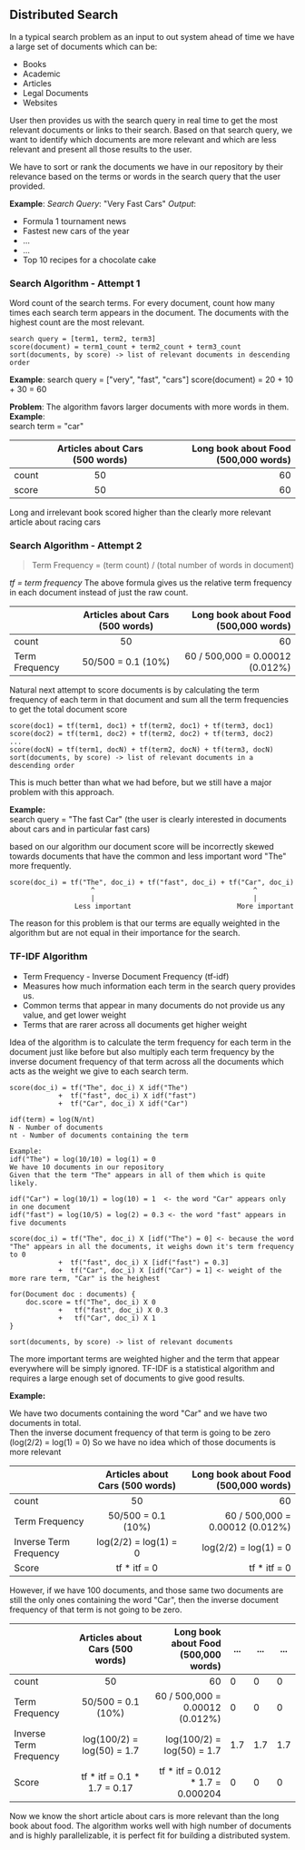 ## Distributed Search

In a typical search problem as an input to out system ahead of time we have a large set of documents which can be:

* Books
* Academic
* Articles
* Legal Documents
* Websites

User then provides us with the search query in real time to get the most relevant documents or links to their search.
Based on that search query, we want to identify which documents are more relevant and which are less relevant and
present all those results to the user.

We have to sort or rank the documents we have in our repository by their relevance based on the terms or words in the
search query that the user provided.

**Example**:
_Search Query_: "Very Fast Cars"
_Output_:

* Formula 1 tournament news
* Fastest new cars of the year
* ...
* ...
* Top 10 recipes for a chocolate cake

### Search Algorithm - Attempt 1

Word count of the search terms. For every document, count how many times each search term appears in the document. The
documents with the highest count are the most relevant.

```
search query = [term1, term2, term3]
score(document) = term1_count + term2_count + term3_count
sort(documents, by score) -> list of relevant documents in descending order
```

**Example**:
search query = ["very", "fast", "cars"]
score(document) = 20 + 10 + 30 = 60

**Problem**:
The algorithm favors larger documents with more words in them. <br/>
**Example**: <br />
search term = "car" <br />

|       |  Articles about Cars (500 words)  | Long book about Food (500,000 words) |
|:------|:---------------------------------:|-------------------------------------:|
| count | 50                                | 60                                   |
| score | 50                                | 60                                   |

Long and irrelevant book scored higher than the clearly more relevant article about racing cars

### Search Algorithm - Attempt 2

> Term Frequency = (term count) / (total number of words in document)

_tf = term frequency_
The above formula gives us the relative term frequency in each document instead of just the raw count.

|                |  Articles about Cars (500 words)  | Long book about Food (500,000 words) |
|:---------------|:---------------------------------:|-------------------------------------:|
| count          | 50                                | 60                                   |
| Term Frequency | 50/500 = 0.1 (10%)                | 60 / 500,000 = 0.00012 (0.012%)      |

Natural next attempt to score documents is by calculating the term frequency of each term in that document and sum all
the term frequencies to get the total document score

```
score(doc1) = tf(term1, doc1) + tf(term2, doc1) + tf(term3, doc1)
score(doc2) = tf(term1, doc2) + tf(term2, doc2) + tf(term3, doc2)
...
score(docN) = tf(term1, docN) + tf(term2, docN) + tf(term3, docN)
sort(documents, by score) -> list of relevant documents in a descending order
```

This is much better than what we had before, but we still have a major problem with this approach.

**Example:** <br />
search query = "The fast Car" (the user is clearly interested in documents about cars and in particular fast cars)

based on our algorithm our document score will be incorrectly skewed towards documents that have the common and less
important word "The" more frequently.

```
score(doc_i) = tf("The", doc_i) + tf("fast", doc_i) + tf("Car", doc_i)
                    ^                                       ^
                    |                                       |
                Less important                          More important
```

The reason for this problem is that our terms are equally weighted in the algorithm but are not equal in their
importance for the search.

### TF-IDF Algorithm

* Term Frequency - Inverse Document Frequency (tf-idf)
* Measures how much information each term in the search query provides us.
* Common terms that appear in many documents do not provide us any value, and get lower weight
* Terms that are rarer across all documents get higher weight

Idea of the algorithm is to calculate the term frequency for each term in the document just like before but also
multiply each term frequency by the inverse document frequency of that term across all the documents which acts as the
weight we give to each search term.

```
score(doc_i) = tf("The", doc_i) X idf("The")
            +  tf("fast", doc_i) X idf("fast")
            +  tf("Car", doc_i) X idf("Car")

idf(term) = log(N/nt)
N - Number of documents
nt - Number of documents containing the term

Example:
idf("The") = log(10/10) = log(1) = 0
We have 10 documents in our repository
Given that the term "The" appears in all of them which is quite likely.

idf("Car") = log(10/1) = log(10) = 1  <- the word "Car" appears only in one document
idf("fast") = log(10/5) = log(2) = 0.3 <- the word "fast" appears in five documents

score(doc_i) = tf("The", doc_i) X [idf("The") = 0] <- because the word "The" appears in all the documents, it weighs down it's term frequency to 0
            +  tf("fast", doc_i) X [idf("fast") = 0.3]
            +  tf("Car", doc_i) X [idf("Car") = 1] <- weight of the more rare term, "Car" is the heighest

for(Document doc : documents) {
    doc.score = tf("The", doc_i) X 0
            +   tf("fast", doc_i) X 0.3
            +   tf("Car", doc_i) X 1
}

sort(documents, by score) -> list of relevant documents
```

The more important terms are weighted higher and the term that appear everywhere will be simply ignored. TF-IDF is a
statistical algorithm and requires a large enough set of documents to give good results.

**Example:** <br/>

We have two documents containing the word "Car" and we have two documents in total. <br />
Then the inverse document frequency of that term is going to be zero (log(2/2) = log(1) = 0)
So we have no idea which of those documents is more relevant

|                        |  Articles about Cars (500 words)  | Long book about Food (500,000 words) |
|:---------------------- |:---------------------------------:|-------------------------------------:|
| count                  | 50                                | 60                                   |
| Term Frequency         | 50/500 = 0.1 (10%)                | 60 / 500,000 = 0.00012 (0.012%)      |
| Inverse Term Frequency | log(2/2) = log(1) = 0             | log(2/2) = log(1) = 0                |
| Score                  | tf * itf = 0                      | tf * itf = 0                         |

However, if we have 100 documents, and those same two documents are still the only ones containing the word "Car", then
the inverse document frequency of that term is not going to be zero.

|                        |  Articles about Cars (500 words)  | Long book about Food (500,000 words) | ... | ... | ... |
|:---------------------- |:---------------------------------:|-------------------------------------:| --- | --- | --- |
| count                  | 50                                | 60                                   | 0   | 0   | 0   |
| Term Frequency         | 50/500 = 0.1 (10%)                | 60 / 500,000 = 0.00012 (0.012%)      | 0   | 0   | 0   |
| Inverse Term Frequency | log(100/2) = log(50) = 1.7        | log(100/2) = log(50) = 1.7           | 1.7 | 1.7 | 1.7 | 
| Score                  | tf * itf = 0.1 * 1.7 = 0.17       | tf * itf = 0.012 * 1.7 = 0.000204    | 0   | 0   | 0   |

Now we know the short article about cars is more relevant than the long book about food. The algorithm works well with
high number of documents and is highly parallelizable, it is perfect fit for building a distributed system. 
